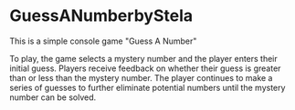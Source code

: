# GuessANumberbyStela
This is a simple console game "Guess A Number"

To play, the game selects a mystery number and the player enters their initial guess. Players receive feedback on whether their guess is greater than or less than the mystery number. The player continues to make a series of guesses to further eliminate potential numbers until the mystery number can be solved.
